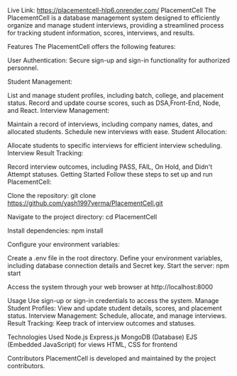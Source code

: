 Live Link: https://placementcell-hlp6.onrender.com/
PlacementCell
The PlacementCell is a database management system designed to efficiently organize and manage student interviews, providing a streamlined process for tracking student information, scores, interviews, and results.

Features
The PlacementCell offers the following features:

User Authentication: Secure sign-up and sign-in functionality for authorized personnel.

Student Management:

List and manage student profiles, including batch, college, and placement status.
Record and update course scores, such as DSA,Front-End, Node, and React.
Interview Management:

Maintain a record of interviews, including company names, dates, and allocated students.
Schedule new interviews with ease.
Student Allocation:

Allocate students to specific interviews for efficient interview scheduling.
Interview Result Tracking:

Record interview outcomes, including PASS, FAIL, On Hold, and Didn't Attempt statuses.
Getting Started
Follow these steps to set up and run PlacementCell:

Clone the repository: git clone https://github.com/yash1997verma/PlacementCell.git

Navigate to the project directory: cd PlacementCell

Install dependencies: npm install

Configure your environment variables:

Create a .env file in the root directory.
Define your environment variables, including database connection details and Secret key.
Start the server: npm start

Access the system through your web browser at http://localhost:8000

Usage
Use sign-up or sign-in credentials to access the system.
Manage Student Profiles: View and update student details, scores, and placement status.
Interview Management: Schedule, allocate, and manage interviews.
Result Tracking: Keep track of interview outcomes and statuses.

Technologies Used
Node.js
Express.js
MongoDB (Database)
EJS (Embedded JavaScript) for views
HTML, CSS for frontend

Contributors
PlacementCell is developed and maintained by the project contributors.

